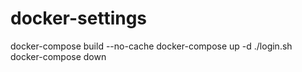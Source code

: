 # docker-settings

docker-compose build --no-cache
docker-compose up -d
./login.sh
docker-compose down
